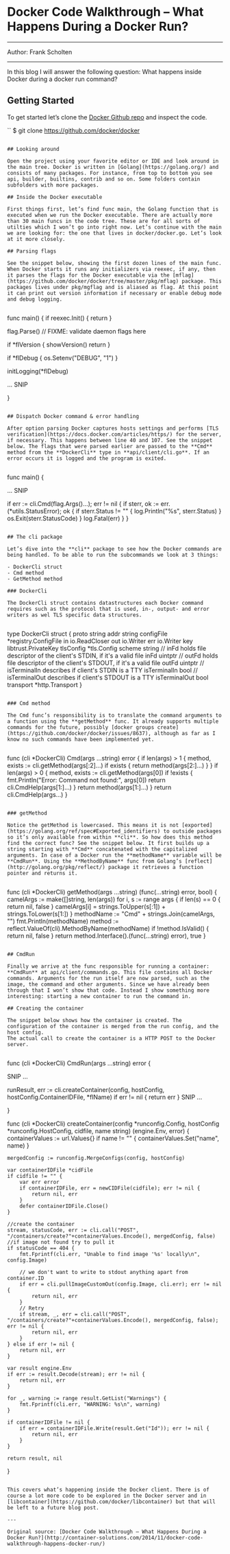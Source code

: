# Docker Code Walkthrough – What Happens During a Docker Run?

----

Author: Frank Scholten

---

In this blog I will answer the following question: What happens inside Docker during a docker run command?

## Getting Started

To get started let’s clone the [Docker Github repo](https://github.com/docker/docker) and inspect the code.

``
$ git clone https://github.com/docker/docker
```

## Looking around

Open the project using your favorite editor or IDE and look around in the main tree. Docker is written in [Golang](https://golang.org/) and consists of many packages. For instance, from top to bottom you see api, builder, builtins, contrib and so on. Some folders contain subfolders with more packages.

## Inside the Docker executable

First things first, let’s find func main, the Golang function that is executed when we run the Docker executable. There are actually more than 30 main funcs in the code tree. These are for all sorts of utilties which I won’t go into right now. Let’s continue with the main we are looking for: the one that lives in docker/docker.go. Let’s look at it more closely.

## Parsing flags

See the snippet below, showing the first dozen lines of the main func. When Docker starts it runs any initializers via reexec, if any, then it parses the flags for the Docker executable via the [mflag](https://github.com/docker/docker/tree/master/pkg/mflag) package. This packages lives under pkg/mgflag and is aliased as flag. At this point it can print out version information if necessary or enable debug mode and debug logging.


```
func main() {
  if reexec.Init() {
    return
  }
 
  flag.Parse()
  // FIXME: validate daemon flags here
 
  if *flVersion {
    showVersion()
    return
  }
 
  if *flDebug {
    os.Setenv("DEBUG", "1")
  }
 
  initLogging(*flDebug)
 
  ... SNIP
 
}
```

## Dispatch Docker command & error handling

After option parsing Docker captures hosts settings and performs [TLS verification](https://docs.docker.com/articles/https/) for the server, if necessary. This happens between line 40 and 107. See the snippet below. The flags that were parsed earlier are passed to the **Cmd** method from the **DockerCli** type in **api/client/cli.go**. If an error occurs it is logged and the program is exited.


```
func main() {
 
  ... SNIP
 
  if err := cli.Cmd(flag.Args()...); err != nil {
    if sterr, ok := err.(*utils.StatusError); ok {
      if sterr.Status != "" {
        log.Println("%s", sterr.Status)
      }
      os.Exit(sterr.StatusCode)
    }
    log.Fatal(err)
  }
}
```

## The cli package

Let’s dive into the **cli** package to see how the Docker commands are being handled. To be able to run the subcommands we look at 3 things:

- DockerCli struct
- Cmd method
- GetMethod method

### DockerCli

The DockerCli struct contains datastructures each Docker command requires such as the protocol that is used, in-, output- and error writers as wel TLS specific data structures.


```
type DockerCli struct {
    proto      string
    addr       string
    configFile *registry.ConfigFile
    in         io.ReadCloser
    out        io.Writer
    err        io.Writer
    key        libtrust.PrivateKey
    tlsConfig  *tls.Config
    scheme     string
    // inFd holds file descriptor of the client's STDIN, if it's a valid file
    inFd uintptr
    // outFd holds file descriptor of the client's STDOUT, if it's a valid file
    outFd uintptr
    // isTerminalIn describes if client's STDIN is a TTY
    isTerminalIn bool
    // isTerminalOut describes if client's STDOUT is a TTY
    isTerminalOut bool
    transport     *http.Transport
}
```

### Cmd method

The Cmd func’s responsibility is to translate the command arguments to a function using the **getMethod** func. It already supports multiple commands for the future, possibly [docker groups create](https://github.com/docker/docker/issues/8637), although as far as I know no such commands have been implemented yet.


```
func (cli *DockerCli) Cmd(args ...string) error {
    if len(args) &gt; 1 {
        method, exists := cli.getMethod(args[:2]...)
        if exists {
            return method(args[2:]...)
        }
    }
    if len(args) &gt; 0 {
        method, exists := cli.getMethod(args[0])
        if !exists {
            fmt.Println("Error: Command not found:", args[0])
            return cli.CmdHelp(args[1:]...)
        }
        return method(args[1:]...)
    }
    return cli.CmdHelp(args...)
}
```

### getMethod

Notice the getMethod is lowercased. This means it is not [exported](https://golang.org/ref/spec#Exported_identifiers) to outside packages so it’s only available from within **cli**. So how does this method find the correct func? See the snippet below. It first builds up a string starting with **Cmd** concatenated with the capitalized arguments. In case of a Docker run the **methodName** variable will be **CmdRun**. Using the **MethodByName** func from Golang’s [reflect](http://golang.org/pkg/reflect/) package it retrieves a function pointer and returns it.


```
func (cli *DockerCli) getMethod(args ...string) (func(...string) error, bool) {
    camelArgs := make([]string, len(args))
    for i, s := range args {
        if len(s) == 0 {
            return nil, false
        }
        camelArgs[i] = strings.ToUpper(s[:1]) + strings.ToLower(s[1:])
    }
    methodName := "Cmd" + strings.Join(camelArgs, "")
    fmt.Println(methodName)
    method := reflect.ValueOf(cli).MethodByName(methodName)
    if !method.IsValid() {
        return nil, false
    }
    return method.Interface().(func(...string) error), true
}
```

## CmdRun

Finally we arrive at the func responsible for running a container: **CmdRun** at api/client/commands.go. This file contains all Docker commands. Arguments for the run itself are now parsed, such as the image, the command and other arguments. Since we have already been through that I won’t show that code. Instead I show something more interesting: starting a new container to run the command in.

## Creating the container

The snippet below shows how the container is created. The configuration of the container is merged from the run config, and the host config.
The actual call to create the container is a HTTP POST to the Docker server.


```
func (cli *DockerCli) CmdRun(args ...string) error {
 
  SNIP ...
 
  runResult, err := cli.createContainer(config, hostConfig, hostConfig.ContainerIDFile, *flName)
    if err != nil {
      return err
    }
  SNIP ...
 
}
 
func (cli *DockerCli) createContainer(config *runconfig.Config, hostConfig *runconfig.HostConfig, cidfile, name string) (engine.Env, error) {
    containerValues := url.Values{}
    if name != "" {
        containerValues.Set("name", name)
    }
 
    mergedConfig := runconfig.MergeConfigs(config, hostConfig)
 
    var containerIDFile *cidFile
    if cidfile != "" {
        var err error
        if containerIDFile, err = newCIDFile(cidfile); err != nil {
            return nil, err
        }
        defer containerIDFile.Close()
    }
 
    //create the container
    stream, statusCode, err := cli.call("POST", "/containers/create?"+containerValues.Encode(), mergedConfig, false)
    //if image not found try to pull it
    if statusCode == 404 {
        fmt.Fprintf(cli.err, "Unable to find image '%s' locally\n", config.Image)
 
        // we don't want to write to stdout anything apart from container.ID
        if err = cli.pullImageCustomOut(config.Image, cli.err); err != nil {
            return nil, err
        }
        // Retry
        if stream, _, err = cli.call("POST", "/containers/create?"+containerValues.Encode(), mergedConfig, false); err != nil {
            return nil, err
        }
    } else if err != nil {
        return nil, err
    }
 
    var result engine.Env
    if err := result.Decode(stream); err != nil {
        return nil, err
    }
 
    for _, warning := range result.GetList("Warnings") {
        fmt.Fprintf(cli.err, "WARNING: %s\n", warning)
    }
 
    if containerIDFile != nil {
        if err = containerIDFile.Write(result.Get("Id")); err != nil {
            return nil, err
        }
    }
 
    return result, nil
}
```

This covers what’s happening inside the Docker client. There is of course a lot more code to be explored in the Docker server and in [libcontainer](https://github.com/docker/libcontainer) but that will be left to a future blog post.

---

Original source: [Docker Code Walkthrough – What Happens During a Docker Run?](http://container-solutions.com/2014/11/docker-code-walkthrough-happens-docker-run/)